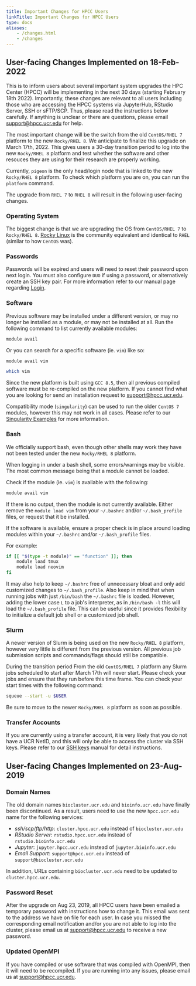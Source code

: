 ```yaml
---
title: Important Changes for HPCC Users
linkTitle: Important Changes for HPCC Users
type: docs
aliases:
    - /changes.html
    - /changes
---
```


## User-facing Changes Implemented on 18-Feb-2022

This is to inform users about several important system upgrades the HPC
Center (HPCC) will be implementing in the next 30 days (starting February 18th
2022). Importantly, these changes are relevant to all users including those who
are accessing the HPCC systems via JupyterHub, RStudio Server, SSH or sFTP/SCP.
Thus, please read the instructions below carefully. If anything is unclear or
there are questions, please email support@hpcc.ucr.edu for help.

The most important change will be the switch from the old `CentOS/RHEL 7` platform 
to the new `Rocky/RHEL 8`. We anticipate to finalize this upgrade on March 17th, 2022.
This gives users a 30-day transition period to log into the new `Rocky/RHEL 8` platform 
and test whether the software and other resouces they are using for their research are properly working.

Currently, `pigeon` is the only head/login node that is linked to the new `Rocky/RHEL 8` platform.
To check which platform you are on, you can run the `platform` command.

The upgrade from `RHEL 7` to `RHEL 8` will result in the following user-facing changes.

### Operating System

The biggest change is that we are upgrading the OS from `CentOS/RHEL 7` to `Rocky/RHEL 8`.
[Rocky Linux](https://rockylinux.org/) is the community equivalent and identical to `RHEL` (similar to how `CentOS` was).

<!--
For the past 7 years we have been using a `R`ed `H`at `E`nterprise `L`inux (`RHEL`) derivative called `CentOS Linux` (not to be confused with `CentOS Stream`).
Since `CentOS Linux` is [no longer supported](https://www.centos.org/news-and-events/1322-october-centos-dojo-videos/), 
we made the decision to stay in the RHEL family and go with [Rocky Linux](https://rockylinux.org/).

> Rocky Linux is an open-source enterprise operating system designed to be 100% bug-for-bug compatible with Red Hat Enterprise Linux
-->

### Passwords

Passwords will be expired and users will need to reset their password upon next login.
You must also configure `DUO` if using a password, or alternatively create an SSH key pair.
For more information refer to our manual page regarding [Login](/manuals/hpc_cluster/login/).

### Software

Previous software may be installed under a different version, or may no longer be installed as a module, or may not be installed at all.
Run the following command to list currently available modules:

```bash
module avail
```

Or you can search for a specific software (ie. `vim`) like so:

```bash
module avail vim
```

```bash
which vim
```

Since the new platform is built using `GCC 8.5`, then all previous compiled software must be re-compiled on the new platform.
If you cannot find what you are looking for send an installation request to [support@hpcc.ucr.edu](mailto:support@hpcc.ucr.edu).

Compatibility mode (`singularity`) can be used to run the older `CentOS 7` modules, however this may not work in all cases.
Please refer to our [Singularity Examples](/manuals/hpc_cluster/singularity/) for more information.

### Bash

We officially support bash, even though other shells may work they have not been tested under the new `Rocky/RHEL 8` platform.

When logging in under a bash shell, some errors/warnings may be visible.
The most common message being that a module cannot be loaded.

Check if the module (ie. `vim`) is available with the following:

```bash
module avail vim
```

If there is no output, then the module is not currently available. Either remove the `module load vim` from your `~/.bashrc` and/or `~/.bash_profile` files, or request that it be installed.

If the software is available, ensure a proper check is in place around loading modules within your `~/.bashrc` and/or `~/.bash_profile` files.

For example:

```bash
if [[ "$(type -t module)" == "function" ]]; then
    module load tmux
    module load neovim
fi
```

It may also help to keep `~/.bashrc` free of unnecessary bloat and only add customized changes to `~/.bash_profile`.
Also keep in mind that when running jobs with just `/bin/bash` the `~/.bashrc` file is loaded.
However, adding the lower case `L` to a job's interpreter, as in `/bin/bash -l` this will load the `~/.bash_profile` file.
This can be useful since it provides flexibility to initialize a default job shell or a customized job shell.

### Slurm

A newer version of Slurm is being used on the new `Rocky/RHEL 8` platform, however very little is different from the previous version.
All previous job submission scripts and commands/flags should still be compatible.

During the transition period From the old `CentOS/RHEL 7` platform any Slurm jobs scheduled to start after March 17th will never start.
Please check your jobs and ensure that they run before this time frame.
You can check your start times with the following command:

```bash
squeue --start -u $USER
```

Be sure to move to the newer `Rocky/RHEL 8` platform as soon as possible.

### Transfer Accounts

If you are currently using a transfer account, it is very likely that you do not have a UCR NetID, 
and this will only be able to access the cluster via SSH keys.
Please refer to our [SSH keys](/manuals/hpc_cluster/sshkeys/) manual for detail instructions.

## User-facing Changes Implemented on 23-Aug-2019 

### Domain Names

The old domain names `biocluster.ucr.edu` and `bioinfo.ucr.edu` have finally been discontinued. As a result, users need to use the new `hpcc.ucr.edu` 
name for the following services:
+ _ssh/scp/ftp/http_: `cluster.hpcc.ucr.edu` instead of `biocluster.ucr.edu` 
+ _RStudio Server_: `rstudio.hpcc.ucr.edu` instead of `rstudio.bioinfo.ucr.edu` 
+ _Jupyter_: `jupyter.hpcc.ucr.edu` instead of `jupyter.bioinfo.ucr.edu`
+ _Email Support_: `support@hpcc.ucr.edu` instead of `support@biocluster.ucr.edu`

In addition, URLs containing `biocluster.ucr.edu` need to be updated to `cluster.hpcc.ucr.edu`.

### Password Reset

After the upgrade on Aug 23, 2019, all HPCC users have been emailed a temporary
password with instructions how to change it. This email was sent to the address
we have on file for each user. In case you missed the corresponding email
notification and/or you are not able to log into the cluster, please email us
at [support@hpcc.ucr.edu](mailto:support@hpcc.ucr.edu) to receive a new password.

### Updated OpenMPI

If you have compiled or use software that was compiled with OpenMPI, then it will need to be recompiled.
If you are running into any issues, please email us at [support@hpcc.ucr.edu](mailto:support@hpcc.ucr.edu).

